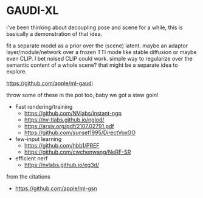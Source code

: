 # GAUDI-XL

i've been thinking about decoupling pose and scene for a while, this is basically a demonstration of that idea. 

fit a separate model as a prior over the (scene) latent. maybe an adaptor layer/module/network over a frozen TTI mode like stable diffusion 
or maybe even CLIP. I bet noised CLIP could work. simple way to regularize over the semantic content of a whole scene? that might be a 
separate idea to explore.


https://github.com/apple/ml-gaudi

throw some of these in the pot too, baby we got a stew goin!

* Fast rendering/training
  * https://github.com/NVlabs/instant-ngp
  * https://nv-tlabs.github.io/nglod/
  * https://arxiv.org/pdf/2107.02791.pdf
  * https://github.com/sunset1995/DirectVoxGO
* few-input learning
  * https://github.com/hbb1/PREF
  * https://github.com/cwchenwang/NeRF-SR
* efficient nerf
  * https://nvlabs.github.io/eg3d/

from the citations
* https://github.com/apple/ml-gsn
